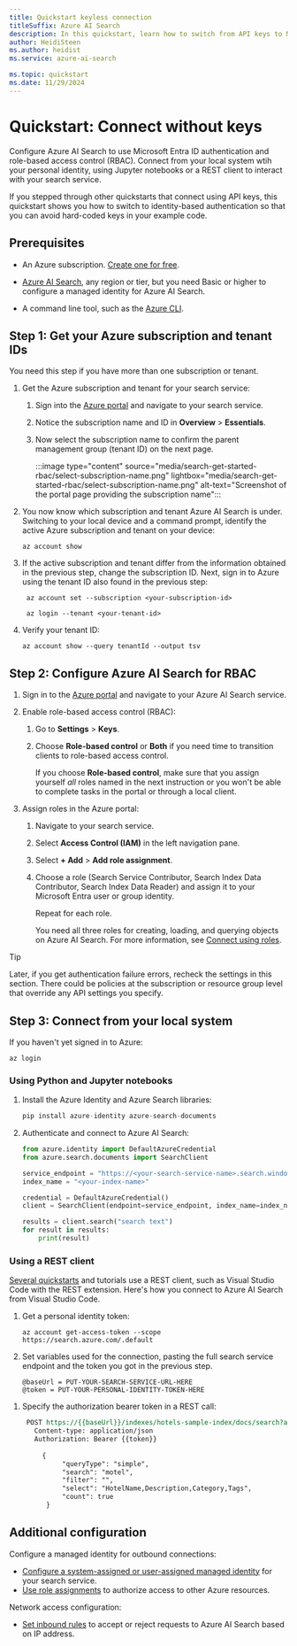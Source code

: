 ```yaml
---
title: Quickstart keyless connection
titleSuffix: Azure AI Search
description: In this quickstart, learn how to switch from API keys to Microsoft Entra identities and role-based access control (RBAC).
author: HeidiSteen
ms.author: heidist
ms.service: azure-ai-search

ms.topic: quickstart
ms.date: 11/29/2024
---
```


# Quickstart: Connect without keys

Configure Azure AI Search to use Microsoft Entra ID authentication and role-based access control (RBAC). Connect from your local system wtih your personal identity, using Jupyter notebooks or a REST client to interact with your search service.

If you stepped through other quickstarts that connect using API keys, this quickstart shows you how to switch to identity-based authentication so that you can avoid hard-coded keys in your example code.

## Prerequisites

- An Azure subscription. [Create one for free](https://azure.microsoft.com/free/).

- [Azure AI Search](search-create-service-portal.md), any region or tier, but you need Basic or higher to configure a managed identity for Azure AI Search.

- A command line tool, such as the [Azure CLI](/cli/azure/install-azure-cli).

## Step 1: Get your Azure subscription and tenant IDs

You need this step if you have more than one subscription or tenant.

1. Get the Azure subscription and tenant for your search service:

   1. Sign into the [Azure portal](https://portal.azure.com) and navigate to your search service.

   1. Notice the subscription name and ID in **Overview** > **Essentials**.

   1. Now select the subscription name to confirm the parent management group (tenant ID) on the next page.

      :::image type="content" source="media/search-get-started-rbac/select-subscription-name.png" lightbox="media/search-get-started-rbac/select-subscription-name.png" alt-text="Screenshot of the portal page providing the subscription name":::

1. You now know which subscription and tenant Azure AI Search is under. Switching to your local device and a command prompt, identify the active Azure subscription and tenant on your device:

   ```azurecli
   az account show
   ```

1. If the active subscription and tenant differ from the information obtained in the previous step, change the subscription ID. Next, sign in to Azure using the tenant ID also found in the previous step:

   ```azurecli
    az account set --subscription <your-subscription-id>

    az login --tenant <your-tenant-id>
   ```

1. Verify your tenant ID:

   ```azurecli
   az account show --query tenantId --output tsv
   ```

## Step 2: Configure Azure AI Search for RBAC

1. Sign in to the [Azure portal](https://portal.azure.com) and navigate to your Azure AI Search service.

1. Enable role-based access control (RBAC):

   1. Go to **Settings** > **Keys**.

   1. Choose **Role-based control** or **Both** if you need time to transition clients to role-based access control.

      If you choose **Role-based control**, make sure that you assign yourself *all* roles named in the next instruction or you won't be able to complete tasks in the portal or through a  local client.

1. Assign roles in the Azure portal:

   1. Navigate to your search service.

   1. Select **Access Control (IAM)** in the left navigation pane.

   1. Select **+ Add** > **Add role assignment**.

   1. Choose a role (Search Service Contributor, Search Index Data Contributor, Search Index Data Reader) and assign it to your Microsoft Entra user or group identity.

      Repeat for each role.

      You need all three roles for creating, loading, and querying objects on Azure AI Search. For more information, see [Connect using roles](search-security-rbac.md).

> [!TIP]
> Later, if you get authentication failure errors, recheck the settings in this section. There could be policies at the subscription or resource group level that override any API settings you specify.

## Step 3: Connect from your local system

If you haven't yet signed in to Azure:

```azurecli
az login
```

### Using Python and Jupyter notebooks

1. Install the Azure Identity and Azure Search libraries:

    ```python
    pip install azure-identity azure-search-documents
    ```

1. Authenticate and connect to Azure AI Search:

    ```python
    from azure.identity import DefaultAzureCredential
    from azure.search.documents import SearchClient
    
    service_endpoint = "https://<your-search-service-name>.search.windows.net"
    index_name = "<your-index-name>"
    
    credential = DefaultAzureCredential()
    client = SearchClient(endpoint=service_endpoint, index_name=index_name, credential=credential)
    
    results = client.search("search text")
    for result in results:
        print(result)
    ```

### Using a REST client

[Several quickstarts](search-get-started-vector.md) and tutorials use a REST client, such as Visual Studio Code with the REST extension. Here's how you connect to Azure AI Search from Visual Studio Code.

1. Get a personal identity token:

   ```azurecli
   az account get-access-token --scope https://search.azure.com/.default
   ```

1. Set variables used for the connection, pasting the full search service endpoint and the token you got in the previous step.

    ```http
    @baseUrl = PUT-YOUR-SEARCH-SERVICE-URL-HERE
    @token = PUT-YOUR-PERSONAL-IDENTITY-TOKEN-HERE
    ```

<!-- 1. Extract the token from the output:

   `TOKEN=$(az account get-access-token --resource https://<your-search-service-name>.search.windows.net --query accessToken --output tsv)`

1. Provide the token in a request header:

   `az rest --method get --url "https://<your-search-service-name>.search.windows.net/indexes/<your-index-name>/docs?api-version=2021-04-30-Preview&search=*" --headers "Authorization=Bearer $TOKEN"` -->

1. Specify the authorization bearer token in a REST call:

   ```REST
    POST https://{{baseUrl}}/indexes/hotels-sample-index/docs/search?api-version=2024-07-01 HTTP/1.1
      Content-type: application/json
      Authorization: Bearer {{token}}
    
        {
             "queryType": "simple",
             "search": "motel",
             "filter": "",
             "select": "HotelName,Description,Category,Tags",
             "count": true
         }
   ```

## Additional configuration

Configure a managed identity for outbound connections:

- [Configure a system-assigned or user-assigned managed identity](search-howto-managed-identities-data-sources.md) for your search service.
- [Use role assignments](keyless-connections.md) to authorize access to other Azure resources.

Network access configuration:

- [Set inbound rules](service-configure-firewall.md) to accept or reject requests to Azure AI Search based on IP address.

